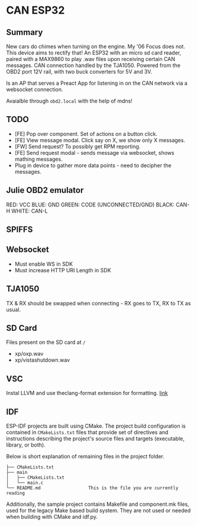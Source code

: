 # CAN ESP32

## Summary

New cars do chimes when turning on the engine. My '06 Focus does not. This device aims to rectify that!
An ESP32 with an micro sd card reader, paired with a MAX9860 to play .wav files upon receiving certain CAN messages.
CAN connection handled by the TJA1050. Powered from the OBD2 port 12V rail, with two buck converters for 5V and 3V.

Is an AP that serves a Preact App for listening in on the CAN network via a websocket connection.

Avaialble through `obd2.local` with the help of mdns!

## TODO

- [FE] Pop over component. Set of actions on a button click.
- [FE] View message modal. Click say on X, we show only X messages.
- [FW] Send request? To possibly get RPM reporting.
- [FE] Send request modal - sends message via websocket, shows mathing messages.
- Plug in device to gather more data points - need to decipher the messages.

## Julie OBD2 emulator

RED: VCC
BLUE: GND
GREEN: CODE (UNCONNECTED/GND)
BLACK: CAN-H
WHITE: CAN-L

## SPIFFS

## Websocket

- Must enable WS in SDK
- Must increase HTTP URI Length in SDK

## TJA1050

TX & RX should be swapped when connecting - RX goes to TX, RX to TX as usual.

## SD Card

Files present on the SD card at `/`

- xp/oxp.wav
- xp/vistashutdown.wav

## VSC

Instal LLVM and use theclang-format extension for formatting. [link](https://github.com/llvm/llvm-project/releases/tag/llvmorg-20.1.0)

## IDF

ESP-IDF projects are built using CMake. The project build configuration is contained in `CMakeLists.txt`
files that provide set of directives and instructions describing the project's source files and targets
(executable, library, or both).

Below is short explanation of remaining files in the project folder.

```
├── CMakeLists.txt
├── main
│   ├── CMakeLists.txt
│   └── main.c
└── README.md                  This is the file you are currently reading
```

Additionally, the sample project contains Makefile and component.mk files, used for the legacy Make based build system.
They are not used or needed when building with CMake and idf.py.
